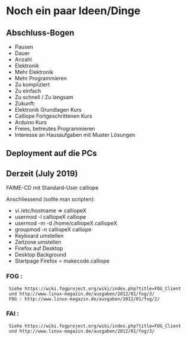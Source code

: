 # Noch ein paar Ideen/Dinge 

## Abschluss-Bogen

*    Pausen
*    Dauer
*    Anzahl
*    Elektronik
*    Mehr Elektronik
*    Mehr Programmieren
*    Zu kompliziert
*    Zu einfach
*    Zu schnell / Zu langsam
*    Zukunft:
*    Elektronik Grundlagen Kurs
*    Calliope Fortgeschrittenen Kurs
*    Arduino Kurs
*    Freies, betreutes Programmieren
*    Interesse an Hausaufgaben mit Muster Lösungen


## Deployment auf die PCs

## Derzeit (July 2019)

FAIME-CD mit Standard-User calliope

Anschliessend (sollte man scripten):

- vi /etc/hostname => calliopeX
- usermod -l calliopeX calliope
- usermod -m -d /home/calliopeX calliopeX
- groupmod -n calliopeX calliope
- Keyboard umstellen
- Zeitzone umstellen
- Firefox auf Desktop
- Desktop Background
- Startpage Firefox = makecode.calliope





### FOG :
     Siehe https://wiki.fogproject.org/wiki/index.php?title=FOG_Client
     und http://www.linux-magazin.de/ausgaben/2012/01/fog/3/
     FOG : http://www.linux-magazin.de/ausgaben/2012/01/fog/2/

### FAI :
     Siehe https://wiki.fogproject.org/wiki/index.php?title=FOG_Client
     und http://www.linux-magazin.de/ausgaben/2012/01/fog/3/



